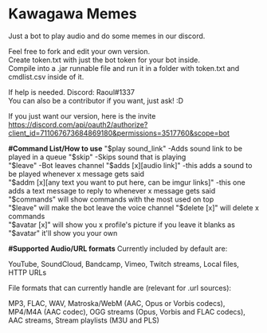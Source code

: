 # Kawagawa Memes
Just a bot to play audio and do some memes in our discord.

Feel free to fork and edit your own version.    
Create token.txt with just the bot token for your bot inside.   
Compile into a .jar runnable file and run it in a folder with token.txt and cmdlist.csv inside of it.


If help is needed. Discord: Raoul#1337  
You can also be a contributor if you want, just ask! :D


If you just want our version, here is the invite https://discord.com/api/oauth2/authorize?client_id=711067673684869180&permissions=3517760&scope=bot

**#Command List/How to use**
"$play sound_link" -Adds sound link to be played in a queue 
"$skip" -Skips sound that is playing  
"$leave" -Bot leaves channel  
"$adds [x][audio link]" -this adds a sound to be played whenever x message gets said  
"$addm [x][any text you want to put here, can be imgur links]" -this one adds a text message to reply to whenever x message gets said 
"$commands" will show commands with the most used on top  
"$leave" will make the bot leave the voice channel  
"$delete [x]" will delete x commands  
"$avatar [x]" will show you x profile's picture if you leave it blanks as "$avatar" it'll show you your own 

**#Supported Audio/URL formats**
Currently included by default are:

  YouTube, SoundCloud, Bandcamp, Vimeo, Twitch streams, Local files, HTTP URLs 

File formats that can currently handle are (relevant for .url sources):

  MP3, FLAC, WAV, Matroska/WebM (AAC, Opus or Vorbis codecs), MP4/M4A (AAC codec), OGG streams (Opus, Vorbis and FLAC codecs), AAC streams, Stream playlists (M3U and PLS)  
